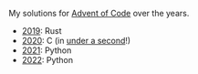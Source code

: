 My solutions for [Advent of Code](https://adventofcode.com) over the years.

- [2019](https://github.com/dannyvankooten/advent-of-code/tree/main/2019): Rust
- [2020](https://github.com/dannyvankooten/advent-of-code/tree/main/2020): C (in [under a second](https://dannyvankooten.com/solving-advent-of-code-2020-under-1-second/)!) 
- [2021](https://github.com/dannyvankooten/advent-of-code/tree/main/2021): Python
- [2022](https://github.com/dannyvankooten/advent-of-code/tree/main/2022): Python


